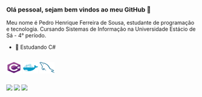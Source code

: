 ### Olá pessoal, sejam bem vindos ao meu GitHub 👋

Meu nome é Pedro Henrique Ferreira de Sousa, estudante de programação e tecnologia. Cursando Sistemas de Informação na Universidade Estácio de Sá - 4° período.

- 🌱 Estudando C#


  
<div style="display: inline_block"><br>
  <img align="center" alt="Pedro-Csharp" height="30" width="40" src="https://raw.githubusercontent.com/devicons/devicon/master/icons/csharp/csharp-original.svg">
  <img align="center" alt="Pedro-Docker" height="30" width="40" src="https://github.com/devicons/devicon/blob/master/icons/docker/docker-plain.svg">
  <img align="center" alt="Pedro-MySql" height="30" width="40" src="https://github.com/devicons/devicon/blob/master/icons/mysql/mysql-original.svg">
</div>
  
  ##
  
<div> 
  <a href="https://www.instagram.com/pedroph.ferreira/" target="_blank"><img src="https://img.shields.io/badge/-Instagram-%23E4405F?style=for-the-badge&logo=instagram&logoColor=white" target="_blank"></a>
  <a href = "mailto:pedrophpvp12@gmail.com"><img src="https://img.shields.io/badge/-Gmail-%23333?style=for-the-badge&logo=gmail&logoColor=white" target="_blank"></a>
  <a href="https://www.linkedin.com/in/pedro-ferreira-11b85117b/" target="_blank"><img src="https://img.shields.io/badge/-LinkedIn-%230077B5?style=for-the-badge&logo=linkedin&logoColor=white" target="_blank"></a> 
</div>
